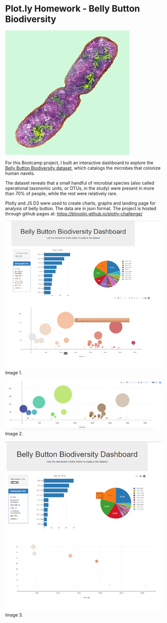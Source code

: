 # Plot.ly Homework - Belly Button Biodiversity

![Bacteria by filterforge.com](Images/bacteria.jpg)

For this Bootcamp project, I built an interactive dashboard to explore the [Belly Button Biodiversity dataset](http://robdunnlab.com/projects/belly-button-biodiversity/), which catalogs the microbes that colonize human navels.

The dataset reveals that a small handful of microbial species (also called operational taxonomic units, or OTUs, in the study) were present in more than 70% of people, while the rest were relatively rare.

Plotly and JS D3 were used to create charts, graphs and landing page for analysis of belly button. The data are in json format. The project is hosted through github pages at: https://btroolin.github.io/plotly-challenge/

![bar Chart](Screenshot_1.png)
Image 1.

![Bubble Chart](Images/bubble_chart.png)
Image 2.

![hw](Screenshot_3.png)
Image 3.
#
